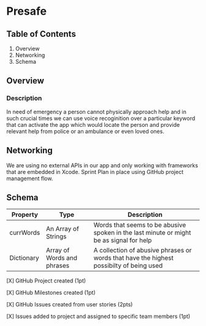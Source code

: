 # Presafe

## Table of Contents
1. Overview
2. Networking
3. Schema 

## Overview

### Description
In need of emergency a person cannot physically approach help and in such crucial times we can use voice recoginition over a particular keyword that can activate the app which would locate the person and provide relevant help from police or an ambulance or even loved ones.


## Networking
We are using no external APIs in our app and only working with frameworks that are embedded in Xcode. Sprint Plan in place using GitHub project management flow.


## Schema
|    Property   |                Type                |                                       Description                                      | 
| ------------- | ---------------------------------- | -------------------------------------------------------------------------------------- | 
| currWords     | An Array of Strings                | Words that seems to be abusive spoken in the last minute or might be as signal for help|
| Dictionary    | Array of Words and phrases         | A collection of abusive phrases or words that have the highest possibilty of being used|

[X] GitHub Project created (1pt)

[X] GitHub Milestones created (1pt)

[X] GitHub Issues created from user stories (2pts)

[X] Issues added to project and assigned to specific team members (1pt)


